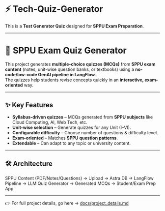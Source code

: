 # ⚡️ Tech-Quiz-Generator  

This is a **Test Generator Quiz** designed for **SPPU Exam Preparation**.  

---

# 📘 SPPU Exam Quiz Generator  

This project generates **multiple-choice quizzes (MCQs)** from **SPPU exam content** (notes, unit-wise question banks, or textbooks) using a **no-code/low-code GenAI pipeline in LangFlow**.  
The quizzes help students revise concepts quickly in an **interactive, exam-oriented** way.  

---

## ✨ Key Features  

-  **Syllabus-driven quizzes** – MCQs generated from **SPPU subjects** like Cloud Computing, AI, Web Tech, etc.  
-  **Unit-wise selection** – Generate quizzes for any Unit (I–VI).  
- **Configurable difficulty** – Choose number of questions & difficulty level.  
-  **Exam-oriented** – Matches **SPPU question patterns**.  
-  **Extendable** – Can adapt to any topic or university content.  

---

## 🛠️ Architecture  

SPPU Content (PDF/Notes/Questions) → Upload → Astra DB → LangFlow Pipeline → LLM Quiz Generator → Generated MCQs → Student/Exam Prep App  

---

👉 For full project details, go here → [docs/project_details.md](doc/project_detail.md)


